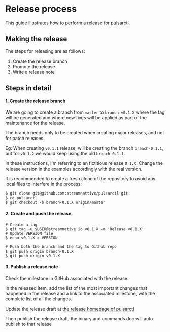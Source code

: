 # Release process

This guide illustrates how to perform a release for pulsarctl.

## Making the release

The steps for releasing are as follows:

1. Create the release branch
2. Promote the release
3. Write a release note

## Steps in detail

#### 1. Create the release branch

We are going to create a branch from `master` to `branch-v0.1.X`
where the tag will be generated and where new fixes will be
applied as part of the maintenance for the release.

The branch needs only to be created when creating major releases,
and not for patch releases.

Eg: When creating `v0.1.1` release, will be creating
the branch `branch-0.1.1`, but for `v0.1.2` we
would keep using the old `branch-0.1.1`.

In these instructions, I'm referring to an fictitious release `0.1.X`. Change the release version in the examples
accordingly with the real version.

It is recommended to create a fresh clone of the repository to avoid any local files to interfere in the process:

```shell
$ git clone git@github.com:streamnattive/pulsarctl.git
$ cd pulsarctl
$ git checkout -b branch-0.1.X origin/master
```

#### 2. Create and push the release.

```shell
# Create a tag
$ git tag -u $USER@streamnative.io v0.1.X -m 'Release v0.1.X'
# Update VERSION file
$ echo v0.1.X > VERSION

# Push both the branch and the tag to Github repo
$ git push origin branch-0.1.X
$ git push origin v0.1.X
```

#### 3. Publish a release note

Check the milestone in GitHub associated with the release. 

In the released item, add the list of the most important changes that happened in the release and a link to the associated milestone, with the complete list of all the changes. 

Update the release draft at [the release homepage of pulsarctl](https://github.com/streamnative/pulsarctl/releases)

Then publish the release draft, the binary and commands doc will auto publish to that release
